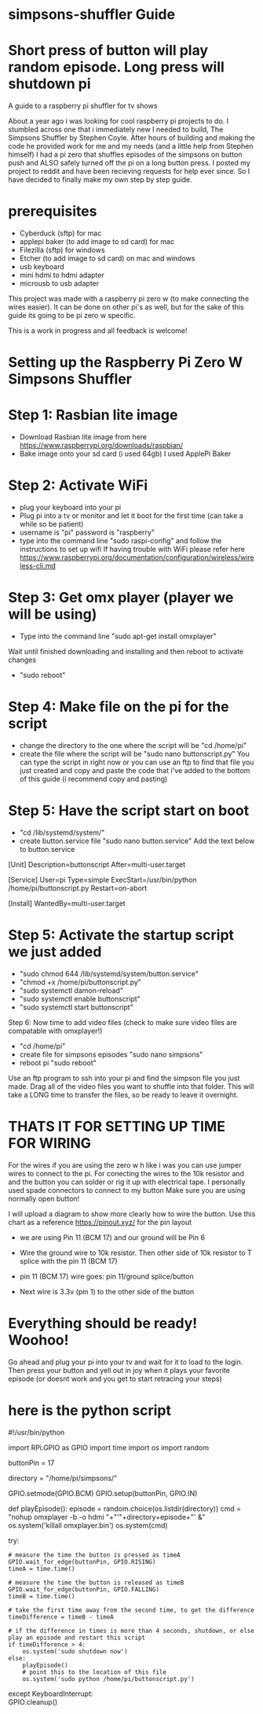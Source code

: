 # simpsons-shuffler Guide 
# Short press of button will play random episode. Long press will shutdown pi

A guide to a raspberry pi shuffler for tv shows

About a year ago i was looking for cool raspberry pi projects to do. I stumbled across one that i immediately new 
I needed to build, The Simpsons Shuffler by Stephen Coyle. After hours of building and making the code he provided work for 
me and my needs (and a little help from Stephen himself) I had a pi zero that shuffles episodes of the simpsons on button push and ALSO safely turned off the pi on a long button press. I posted my project to reddit and have been recieving requests for help ever since. So I have decided to finally make my own step by step guide. 




# prerequisites
  - Cyberduck (sftp) for mac
  - applepi baker (to add image to sd card) for mac
  - Filezilla (sftp) for windows
  - Etcher (to add image to sd card) on mac and windows
  - usb keyboard
  - mini hdmi to hdmi adapter
  - microusb to usb adapter

This project was made with a raspberry pi zero w (to make connecting the wires easier). It can be done on other pi's as well, but for the sake of this guide its going to be pi zero w specific.


This is a work in progress and all feedback is welcome!

# Setting up the Raspberry Pi Zero W Simpsons Shuffler

# Step 1: Rasbian lite image
  - Download Rasbian lite image from here https://www.raspberrypi.org/downloads/raspbian/
  - Bake image onto your sd card (i used 64gb) I used ApplePi Baker
  
# Step 2: Activate WiFi
  - plug your keyboard into your pi
  - Plug pi into a tv or monitor and let it boot for the first time (can take a while so be patient)
  - username is "pi" password is "raspberry"
  - type into the command line "sudo raspi-config" and follow the instructions to set up wifi
If having trouble with WiFi please refer here https://www.raspberrypi.org/documentation/configuration/wireless/wireless-cli.md

# Step 3: Get omx player (player we will be using)
  - Type into the command line "sudo apt-get install omxplayer"

Wait until finished downloading and installing and then reboot to activate changes
  - "sudo reboot" 
  
# Step 4: Make file on the pi for the script
  - change the directory to the one where the script will be "cd /home/pi"
  - create the file where the script will be "sudo nano buttonscript.py"
You can type the script in right now or you can use an ftp to find that file you just created and copy and paste the code that i've added to the bottom of this guide (i recommend copy and pasting)

# Step 5: Have the script start on boot
  - "cd /lib/systemd/system/"
  - create button.service file "sudo nano button.service"
Add the text below to button.service

[Unit]
Description=buttonscript
After=multi-user.target

[Service]
User=pi
Type=simple
ExecStart=/usr/bin/python /home/pi/buttonscript.py
Restart=on-abort

[Install]
WantedBy=multi-user.target

# Step 5: Activate the startup script we just added
  - "sudo chmod 644 /lib/systemd/system/button.service"
  - "chmod +x /home/pi/buttonscript.py"
  - "sudo systemctl damon-reload"
  - "sudo systemctl enable buttonscript"
  - "sudo systemctl start buttonscript"
  
Step 6: Now time to add video files (check to make sure video files are compatable with omxplayer!)
  - "cd /home/pi"
  - create file for simpsons episodes  "sudo nano simpsons"
  - reboot pi "sudo reboot"
  
Use an ftp program to ssh into your pi and find the simpson file you just made. Drag all of the video files you want to shuffle into that folder. This will take a LONG time to transfer the files, so be ready to leave it overnight.

# THATS IT FOR SETTING UP TIME FOR WIRING
For the wires if you are using the zero w h like i was you can use jumper wires to connect to the pi. 
For conecting the wires to the 10k resistor and and the button you can solder or rig it up with electrical tape.
I personally used spade connectors to connect to my button
Make sure you are using normally open button!

I will upload a diagram to show more clearly how to wire the button. 
Use this chart as a reference https://pinout.xyz/ for the pin layout

- we are using Pin 11 (BCM 17) and our ground will be Pin 6

- Wire the ground wire to 10k resistor. Then other side of 10k resistor to T splice with the pin 11 (BCM 17)

- pin 11 (BCM 17) wire goes: pin 11/ground splice/button

- Next wire is 3.3v (pin 1) to the other side of the button

# Everything should be ready! Woohoo!
Go ahead and plug your pi into your tv and wait for it to load to the login. Then press your button and yell out in joy when it plays your favorite episode (or doesnt work and you get to start retracing your steps)

# here is the python script 

#!/usr/bin/python

import RPi.GPIO as GPIO
import time
import os
import random

buttonPin = 17 

directory = "/home/pi/simpsons/"

GPIO.setmode(GPIO.BCM)
GPIO.setup(buttonPin, GPIO.IN)

def playEpisode():
	episode = random.choice(os.listdir(directory))
	cmd = "nohup omxplayer -b -o hdmi "+"'"+directory+episode+"' &"
	os.system('killall omxplayer.bin')
	os.system(cmd)


try:

    # measure the time the button is pressed as timeA
    GPIO.wait_for_edge(buttonPin, GPIO.RISING)
    timeA = time.time()

    # measure the time the button is released as timeB
    GPIO.wait_for_edge(buttonPin, GPIO.FALLING)
    timeB = time.time()

    # take the first time away from the second time, to get the difference
    timeDifference = timeB - timeA

    # if the difference in times is more than 4 seconds, shutdown, or else play an episode and restart this script
    if timeDifference > 4:
        os.system('sudo shutdown now')
    else:
        playEpisode()
        # point this to the location of this file
        os.system('sudo python /home/pi/buttonscript.py')

except KeyboardInterrupt:  
    GPIO.cleanup() 
